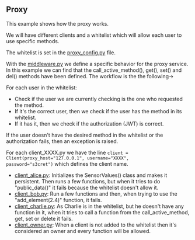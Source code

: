 ## Proxy 


This example shows how the proxy works. 

We will have different clients and a whitelist which will allow each user to use specific methods.

The whitelist is set in the [proxy_config.py](https://github.com/bsc-dom/dataclay/blob/f96dcbc645a0223b8c0d291ee4e553c1f0853e58/examples/proxy_acl/proxy_config.py) file.

With the [middleware.py](https://github.com/bsc-dom/dataclay/blob/f96dcbc645a0223b8c0d291ee4e553c1f0853e58/examples/proxy_acl/middleware.py) we define a specific behavior for the proxy service. In this example we can find that the call_active_method(), get(), set() and del() methods have been defined. The workflow is the the following->

For each user in the whitelist:
- Check if the user we are currently checking is the one who requested the method.
- If it's the correct user, then we check if the user has the method in its whitelist.
- If it has it, then we check if the authorization (JWT) is correct.

If the user doesn't have the desired method in the whitelist or the authorization fails, then an exception is raised. 


For each client_XXXX.py we have the line <code>client = Client(proxy_host="127.0.0.1", username="XXXX", password="s3cret")</code> which defines the client name.

- [client_alice.py](https://github.com/bsc-dom/dataclay/blob/f96dcbc645a0223b8c0d291ee4e553c1f0853e58/examples/proxy_acl/client_alice.py): Initializes the SensorValues() class and makes it persistent. Then runs a few functions, but when it tries to do "public_data()" it fails because the whitelist doesn't allow it.
- [client_bob.py](https://github.com/bsc-dom/dataclay/blob/f96dcbc645a0223b8c0d291ee4e553c1f0853e58/examples/proxy_acl/client_bob.py): Run a few functions and then, when trying to use the "add_element(2.4)" function, it fails. 
- [client_charlie.py](https://github.com/bsc-dom/dataclay/blob/f96dcbc645a0223b8c0d291ee4e553c1f0853e58/examples/proxy_acl/client_charlie.py): As Charlie is in the whitelist, but he doesn't have any function in it, when it tries to call a function from the call_active_method, get, set or delete it fails.
- [client_owner.py](https://github.com/bsc-dom/dataclay/blob/f96dcbc645a0223b8c0d291ee4e553c1f0853e58/examples/proxy_acl/client_owner.py): When a client is not added to the whitelist then it's considered an owner and every function will be allowed.
